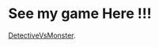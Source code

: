 # See my game Here !!!
[DetectiveVsMonster]([https://pages.github.com/](https://play.unity.com/mg/other/detectivevsmonsters?fbclid=IwAR01tkFpqlKt3uILlDas8OLFj2xfxPVjNMfZaGjvvDBWilHtyJ-0wd4GPOM)https://play.unity.com/mg/other/detectivevsmonsters?fbclid=IwAR01tkFpqlKt3uILlDas8OLFj2xfxPVjNMfZaGjvvDBWilHtyJ-0wd4GPOM).
